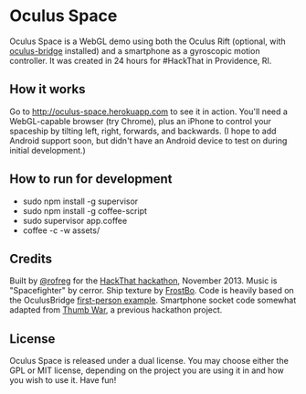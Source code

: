 # Oculus Space

Oculus Space is a WebGL demo using both the Oculus Rift (optional, with [oculus-bridge](https://github.com/Instrument/oculus-bridge) installed) and a smartphone as a gyroscopic motion controller. It was created in 24 hours for #HackThat in Providence, RI.

## How it works

Go to http://oculus-space.herokuapp.com to see it in action. You'll need a WebGL-capable browser (try Chrome), plus an iPhone to control your spaceship by tilting left, right, forwards, and backwards. (I hope to add Android support soon, but didn't have an Android device to test on during initial development.)

## How to run for development

* sudo npm install -g supervisor
* sudo npm install -g coffee-script
* sudo supervisor app.coffee
* coffee -c -w assets/

## Credits
Built by [@rofreg](http://twitter.com/rofreg) for the [HackThat hackathon](http://hack-that.com), November 2013.
Music is "Spacefighter" by cerror.
Ship texture by [FrostBo](http://frostbo.deviantart.com/art/Hull-Textures-pack-1-for-spaceship-286898019).
Code is heavily based on the OculusBridge [first-person example](http://instrument.github.io/oculus-bridge/examples/first_person.html).
Smartphone socket code somewhat adapted from [Thumb War](https://github.com/kyletns/thumbwar), a previous hackathon project.

## License

Oculus Space is released under a dual license. You may choose either the GPL or MIT license, depending on the project you are using it in and how you wish to use it. Have fun!
